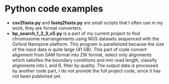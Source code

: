 # Python code examples

- **csv2fasta.py** and **fastq2fasta.py** are small scripts that I often use in my work, they are format converters.
- **bp_search_1_2_3_v5.py** is a part of my current project to find chromosome rearrangements 
using NGS datasets sequenced with the Oxford Nanopore platform. This program is parallelized because 
the size of the input data is quite large (41 GB). This part of code convert 
alignment from SAM format into ZW format, select only alignments which satisfies the boundary 
conditions and min read length, classify alignments into L and R, filter by quality. The output 
data is processed by another code part, I do not provide the full project code, 
since it has not been published yet.
